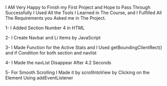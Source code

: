 I AM Very Happy to Finish my First Project
 and Hope to Pass Through Successfully
I Used All the Tools I Learned in The Course,
 and I Fulfilled All The Requirements you Asked me in The Project.

 1- I Added Section Number 4 in HTML

 2- I Create Navbar and Li Items by JavaScript

 3- I Made Function for the Active Stats and I Used getBoundingClientRect() and if Condition for both section and navlist

 4- I Made the navList Disappear After 4.2 Seconds
 
 5- For Smooth Scrolling I Made it by scrollIntoView by Clicking on the Element Using addEventListener